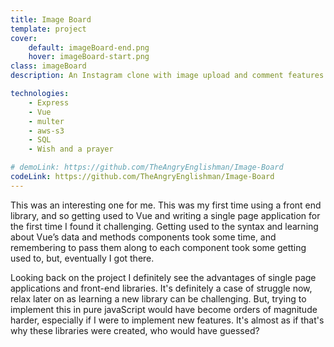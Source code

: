 ```yaml
---
title: Image Board
template: project
cover:
    default: imageBoard-end.png
    hover: imageBoard-start.png
class: imageBoard
description: An Instagram clone with image upload and comment features. Built with Vue, Express, Malter and amazon web services S3

technologies:
    - Express
    - Vue
    - multer
    - aws-s3
    - SQL
    - Wish and a prayer

# demoLink: https://github.com/TheAngryEnglishman/Image-Board
codeLink: https://github.com/TheAngryEnglishman/Image-Board
---
```


This was an interesting one for me. This was my first time using a front end library, and so getting used to Vue and writing a single page application for the first time I found it challenging. Getting used to the syntax and learning about Vue’s data and methods components took some time, and remembering to pass them along to each component took some getting used to, but, eventually I got there.

Looking back on the project I definitely see the advantages of single page applications and front-end libraries. It's definitely a case of struggle now, relax later on as learning a new library can be challenging. But, trying to implement this in pure javaScript would have become orders of magnitude harder, especially if I were to implement new features. It's almost as if that's why these libraries were created, who would have guessed?
